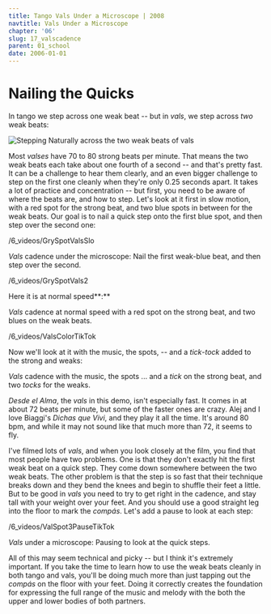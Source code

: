 ```yaml
---
title: Tango Vals Under a Microscope | 2008
navtitle: Vals Under a Microscope
chapter: '06'
slug: 17_valscadence
parent: 01_school
date: 2006-01-01
---
```


# Nailing the Quicks

In tango we step across one weak beat -- but in _vals_, we step across _two_ weak beats:

![Stepping Naturally across the two weak beats of vals](/6_pics/photos/FootStepVals.gif)

Most _valses_ have 70 to 80 strong beats per minute. That means the two weak beats each take about one fourth of a second -- and that's pretty fast. It can be a challenge to hear them clearly, and an even bigger challenge to step on the first one cleanly when they're only 0.25 seconds apart. It takes a lot of practice and concentration -- but first, you need to be aware of where the beats are, and how to step. Let's look at it first in slow motion, with a red spot for the strong beat, and two blue spots in between for the weak beats. Our goal is to nail a quick step onto the first blue spot, and then step over the second one:


/6_videos/GrySpotValsSlo

_Vals_ cadence under the microscope:  Nail the first weak-blue beat, and then step over the second.

/6_videos/GrySpotVals2

Here it is at normal speed**:**


_Vals_ cadence at normal speed with a red spot on the strong beat, and two blues on the weak beats.

/6_videos/ValsColorTikTok

Now we'll look at it with the music, the spots, -- and a _tick_\-_tock_ added to the strong and weaks:


_Vals_ cadence with the music, the spots ... and a _tick_ on the strong beat, and two _tocks_ for the weaks.

_Desde el Alma_, the _vals_ in this demo, isn't especially fast. It comes in at about 72 beats per minute, but some of the faster ones are crazy. Alej and I love Biaggi's _Dichas que Vivi_, and they play it all the time. It's around 80 bpm, and while it may not sound like that much more than 72, it seems to fly.

I've filmed lots of _vals_, and when you look closely at the film, you find that most people have two problems. One is that they don't exactly hit the first weak beat on a quick step. They come down somewhere between the two weak beats. The other problem is that the step is so fast that their technique breaks down and they bend the knees and begin to shuffle their feet a little. But to be good in _vals_ you need to try to get right in the cadence, and stay tall with your weight over your feet. And you should use a good straight leg into the floor to mark the _compás_. Let's add a pause to look at each step:

/6_videos/ValSpot3PauseTikTok

_Vals_ under a microscope:  Pausing to look at the quick steps.

All of this may seem technical and picky -- but I think it's extremely important. If you take the time to learn how to use the weak beats cleanly in both tango and vals, you'll be doing much more than just tapping out the _compás_ on the floor with your feet. Doing it correctly creates the foundation for expressing the full range of the music and melody with the both the upper and lower bodies of both partners.
